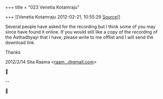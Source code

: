 +++
title = "023 Venetia Kotamraju"

+++
[[Venetia Kotamraju	2012-02-21, 10:55:29 [Source](https://groups.google.com/g/samskrita/c/L9l7Tww6fXQ)]]



Several people have asked for the recording but I think some of you may since have found it online. If you would still like a copy of the recording of the Asthadhyayi that I have, please write to me offlist and I will send the download link.

Thanks  
  

2012/2/14 Sita Raama \<[raam...@gmail.com]()\>



  
  

  

--  



